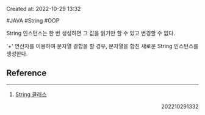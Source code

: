 Created at: 2022-10-29 13:32

#JAVA #String #OOP 

String 인스턴스는 한 번 생성하면 그 값을 읽기만 할 수 있고 변경할 수 없다.

'+' 연산자를 이용하여 문자열 결합을 할 경우, 문자열을 합친 새로운 String 인스턴스를 생성한다.

## Reference
---
1. [String 클래스](http://www.tcpschool.com/java/java_api_string)
<div style="text-align: right"> 202210291332 </div>